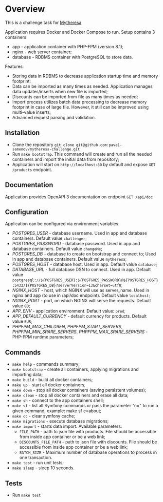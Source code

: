 # Overview

This is a challenge task for [Mytheresa](https://www.mytheresa.com/)

Application requires Docker and Docker Compose to run. Setup contains 3 containers:
* app - application container with PHP-FPM (version 8.1);
* nginx - web server container;
* database - RDBMS container with PostgreSQL to store data.

Features:
* Storing data in RDBMS to decrease application startup time and memory footprint;
* Data can be imported as many times as needed. Application manages data updates/inserts when new file is imported;
* Discounts can be imported from file as many times as needed;
* Import process utilizes batch data processing to decrease memory footprint in case of large file. However, it still can be improved using multi-value inserts;
* Advanced request parsing and validation.
## Installation

* Clone the repository ``git clone git@github.com:pave1-semenov/mytheresa-challenge.git``
* Run ```make bootstrap```. This command will create and run all the needed containers and import the initial data from repository;
* Application will start on ```http://localhost:80``` by default and expose ```GET /products``` endpoint.

## Documentation

Application provides OpenAPI 3 documentation on endpoint ```GET /api/doc```

## Configuration
Application can be configured via environment variables:
* *POSTGRES_USER* - database username. Used in app and database containers. Default value ```challenger```;
* *POSTGRES_PASSWORD* - database password. Used in app and database containers. Default value ```changeMe```;
* *POSTGRES_DB* - database to create on bootstrap and connect to; Used in app and database containers. Default value ```mytheresa```;
* *POSTGRES_HOST* - database host. Used in app. Default value ```database```;
* *DATABASE_URL* - full database DSN to connect. Used in app. Default value ```postgresql://${POSTGRES_USER}:${POSTGRES_PASSWORD}@${POSTGRES_HOST}:5432/${POSTGRES_DB}?serverVersion=13&charset=utf8```;
* *NGINX_HOST* - host, which NGINX will use as server_name. Used in nginx and app (to use in /api/doc endpoint). Default value ```localhost```;
* *NGINX_PORT* - port, on which NGINX will serve the requests. Default value ```80```;
* *APP_ENV* - application environment. Default value: ```prod```;
* *APP_DEFAULT_CURRENCY* - default currency for products. Default value ```EUR```;
* *PHPFPM_MAX_CHILDREN*, *PHPFPM_START_SERVERS*, *PHPFPM_MIN_SPARE_SERVERS*, *PHPFPM_MAX_SPARE_SERVERS* - PHP-FPM runtime parameters;

## Commands
* ```make help``` - commands summary;
* ```make bootstrap``` - create all containers, applying migrations and importing data;
* ```make build``` - build all docker containers;
* ```make up``` - start all docker containers;
* ```make down``` - stop all docker containers (saving persistent volumes);
* ```make clean``` - stop all docker containers and erase all data;
* ```make sh``` - connect to the app containers shell;
* ```make sf``` - list all Symfony commands or pass the parameter "c=" to run a given command, example: make sf c=about;
* ```make cc``` - clear symfony cache;
* ```make migrations``` - execute database migrations;
* ```make import``` - starts data import. Available parameters: 
  * ```FILE_PATH``` - path to json file with products. File should be accessible from inside app container or be a web link;
  * ```DISCOUNTS_FILE_PATH``` - path to json file with discounts. File should be accessible from inside app container or be a web link;
  * ```BATCH_SIZE``` - Maximum number of database operations to process in one transaction.
* ```make test``` - run unit tests;
* ```make sleep``` - sleep 10 seconds.

## Tests
* Run ```make test```